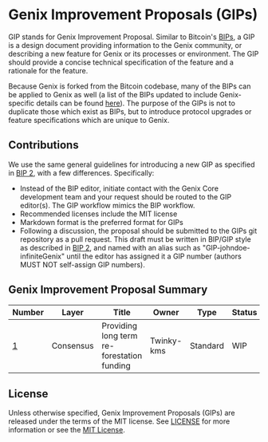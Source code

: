 # Genix Improvement Proposals (GIPs)

GIP stands for Genix Improvement Proposal. Similar to Bitcoin's [BIPs](https://github.com/bitcoin/bips/), a GIP is a design document providing information to the Genix community, or describing a new feature for Genix or its processes or environment. The GIP should provide a concise technical specification of the feature and a rationale for the feature.

Because Genix is forked from the Bitcoin codebase, many of the BIPs can be applied to Genix as well (a list of the BIPs updated to include Genix-specific details can be found [here](https://github.com/Genixevo/bips)). The purpose of the GIPs is not to duplicate those which exist as BIPs, but to introduce protocol upgrades or feature specifications which are unique to Genix.

## Contributions

We use the same general guidelines for introducing a new GIP as specified in [BIP 2](https://github.com/bitcoin/bips/blob/master/bip-0002.mediawiki), with a few differences. Specifically:

* Instead of the BIP editor, initiate contact with the Genix Core development team and your request should be routed to the GIP editor(s). The GIP workflow mimics the BIP workflow.
* Recommended licenses include the MIT license
* Markdown format is the preferred format for GIPs
* Following a discussion, the proposal should be submitted to the GIPs git repository as a pull request. This draft must be written in BIP/GIP style as described in [BIP 2](https://github.com/bitcoin/bips/blob/master/bip-0002.mediawiki), and named with an alias such as "GIP-johndoe-infiniteGenix" until the editor has assigned it a GIP number (authors MUST NOT self-assign GIP numbers).

## Genix Improvement Proposal Summary

Number | Layer | Title | Owner | Type | Status
--- | --- | --- | --- | --- | ---
[1](gip-0001.md) | Consensus | Providing long term re-forestation funding | Twinky-kms | Standard | WIP

## License

Unless otherwise specified, Genix Improvement Proposals (GIPs) are released under the terms of the MIT license. See [LICENSE](LICENSE) for more information or see the [MIT License](https://opensource.org/licenses/MIT).